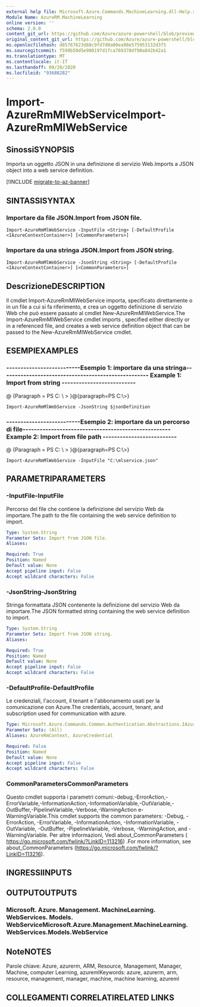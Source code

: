 ```yaml
---
external help file: Microsoft.Azure.Commands.MachineLearning.dll-Help.xml
Module Name: AzureRM.MachineLearning
online version: ''
schema: 2.0.0
content_git_url: https://github.com/Azure/azure-powershell/blob/preview/src/ResourceManager/MachineLearning/Commands.MachineLearning/help/Import-AzureRmMlWebService.md
original_content_git_url: https://github.com/Azure/azure-powershell/blob/preview/src/ResourceManager/MachineLearning/Commands.MachineLearning/help/Import-AzureRmMlWebService.md
ms.openlocfilehash: d85767623d88c9fd7d0a00ea98e575953132d3f5
ms.sourcegitcommit: f599b50d5e980197d1fca769378df90a842b42a1
ms.translationtype: MT
ms.contentlocale: it-IT
ms.lasthandoff: 08/20/2020
ms.locfileid: "93688282"
---
```

# <span data-ttu-id="be499-101">Import-AzureRmMlWebService</span><span class="sxs-lookup"><span data-stu-id="be499-101">Import-AzureRmMlWebService</span></span>

## <span data-ttu-id="be499-102">Sinossi</span><span class="sxs-lookup"><span data-stu-id="be499-102">SYNOPSIS</span></span>
<span data-ttu-id="be499-103">Importa un oggetto JSON in una definizione di servizio Web.</span><span class="sxs-lookup"><span data-stu-id="be499-103">Imports a JSON object into a web service definition.</span></span>

[!INCLUDE [migrate-to-az-banner](../../includes/migrate-to-az-banner.md)]

## <span data-ttu-id="be499-104">SINTASSI</span><span class="sxs-lookup"><span data-stu-id="be499-104">SYNTAX</span></span>

### <span data-ttu-id="be499-105">Importare da file JSON.</span><span class="sxs-lookup"><span data-stu-id="be499-105">Import from JSON file.</span></span>
```
Import-AzureRmMlWebService -InputFile <String> [-DefaultProfile <IAzureContextContainer>] [<CommonParameters>]
```

### <span data-ttu-id="be499-106">Importare da una stringa JSON.</span><span class="sxs-lookup"><span data-stu-id="be499-106">Import from JSON string.</span></span>
```
Import-AzureRmMlWebService -JsonString <String> [-DefaultProfile <IAzureContextContainer>] [<CommonParameters>]
```

## <span data-ttu-id="be499-107">Descrizione</span><span class="sxs-lookup"><span data-stu-id="be499-107">DESCRIPTION</span></span>
<span data-ttu-id="be499-108">Il cmdlet Import-AzureRmMlWebService importa, specificato direttamente o in un file a cui si fa riferimento, e crea un oggetto definizione di servizio Web che può essere passato al cmdlet New-AzureRmMlWebService.</span><span class="sxs-lookup"><span data-stu-id="be499-108">The Import-AzureRmMlWebService cmdlet imports , specified either directly or in a referenced file, and creates a web service definition object that can be passed to the New-AzureRmMlWebService cmdlet.</span></span>

## <span data-ttu-id="be499-109">ESEMPI</span><span class="sxs-lookup"><span data-stu-id="be499-109">EXAMPLES</span></span>

### <span data-ttu-id="be499-110">--------------------------Esempio 1: importare da una stringa--------------------------</span><span class="sxs-lookup"><span data-stu-id="be499-110">--------------------------  Example 1: Import from string  --------------------------</span></span>
<span data-ttu-id="be499-111">@ {Paragraph = PS C: \\ \> }</span><span class="sxs-lookup"><span data-stu-id="be499-111">@{paragraph=PS C:\\\>}</span></span>





```
Import-AzureRmMlWebService -JsonString $jsonDefinition
```

### <span data-ttu-id="be499-112">--------------------------Esempio 2: importare da un percorso di file--------------------------</span><span class="sxs-lookup"><span data-stu-id="be499-112">--------------------------  Example 2: Import from file path  --------------------------</span></span>
<span data-ttu-id="be499-113">@ {Paragraph = PS C: \\ \> }</span><span class="sxs-lookup"><span data-stu-id="be499-113">@{paragraph=PS C:\\\>}</span></span>





```
Import-AzureRmMlWebService -InputFile "C:\mlservice.json"
```

## <span data-ttu-id="be499-114">PARAMETRI</span><span class="sxs-lookup"><span data-stu-id="be499-114">PARAMETERS</span></span>

### <span data-ttu-id="be499-115">-InputFile</span><span class="sxs-lookup"><span data-stu-id="be499-115">-InputFile</span></span>
<span data-ttu-id="be499-116">Percorso del file che contiene la definizione del servizio Web da importare.</span><span class="sxs-lookup"><span data-stu-id="be499-116">The path to the file containing the web service definition to import.</span></span>

```yaml
Type: System.String
Parameter Sets: Import from JSON file.
Aliases: 

Required: True
Position: Named
Default value: None
Accept pipeline input: False
Accept wildcard characters: False
```

### <span data-ttu-id="be499-117">-JsonString</span><span class="sxs-lookup"><span data-stu-id="be499-117">-JsonString</span></span>
<span data-ttu-id="be499-118">Stringa formattata JSON contenente la definizione del servizio Web da importare.</span><span class="sxs-lookup"><span data-stu-id="be499-118">The JSON formatted string containing the web service definition to import.</span></span>

```yaml
Type: System.String
Parameter Sets: Import from JSON string.
Aliases: 

Required: True
Position: Named
Default value: None
Accept pipeline input: False
Accept wildcard characters: False
```

### <span data-ttu-id="be499-119">-DefaultProfile</span><span class="sxs-lookup"><span data-stu-id="be499-119">-DefaultProfile</span></span>
<span data-ttu-id="be499-120">Le credenziali, l'account, il tenant e l'abbonamento usati per la comunicazione con Azure.</span><span class="sxs-lookup"><span data-stu-id="be499-120">The credentials, account, tenant, and subscription used for communication with azure.</span></span>

```yaml
Type: Microsoft.Azure.Commands.Common.Authentication.Abstractions.IAzureContextContainer
Parameter Sets: (All)
Aliases: AzureRmContext, AzureCredential

Required: False
Position: Named
Default value: None
Accept pipeline input: False
Accept wildcard characters: False
```

### <span data-ttu-id="be499-121">CommonParameters</span><span class="sxs-lookup"><span data-stu-id="be499-121">CommonParameters</span></span>
<span data-ttu-id="be499-122">Questo cmdlet supporta i parametri comuni:-debug,-ErrorAction,-ErrorVariable,-InformationAction,-InformationVariable,-OutVariable,-OutBuffer,-PipelineVariable,-Verbose,-WarningAction e-WarningVariable.</span><span class="sxs-lookup"><span data-stu-id="be499-122">This cmdlet supports the common parameters: -Debug, -ErrorAction, -ErrorVariable, -InformationAction, -InformationVariable, -OutVariable, -OutBuffer, -PipelineVariable, -Verbose, -WarningAction, and -WarningVariable.</span></span> <span data-ttu-id="be499-123">Per altre informazioni, Vedi about_CommonParameters ( https://go.microsoft.com/fwlink/?LinkID=113216) .</span><span class="sxs-lookup"><span data-stu-id="be499-123">For more information, see about_CommonParameters (https://go.microsoft.com/fwlink/?LinkID=113216).</span></span>

## <span data-ttu-id="be499-124">INGRESSI</span><span class="sxs-lookup"><span data-stu-id="be499-124">INPUTS</span></span>

## <span data-ttu-id="be499-125">OUTPUT</span><span class="sxs-lookup"><span data-stu-id="be499-125">OUTPUTS</span></span>

### <span data-ttu-id="be499-126">Microsoft. Azure. Management. MachineLearning. WebServices. Models. WebService</span><span class="sxs-lookup"><span data-stu-id="be499-126">Microsoft.Azure.Management.MachineLearning.WebServices.Models.WebService</span></span>

## <span data-ttu-id="be499-127">Note</span><span class="sxs-lookup"><span data-stu-id="be499-127">NOTES</span></span>
<span data-ttu-id="be499-128">Parole chiave: Azure, azurerm, ARM, Resource, Management, Manager, Machine, computer Learning, azureml</span><span class="sxs-lookup"><span data-stu-id="be499-128">Keywords: azure, azurerm, arm, resource, management, manager, machine, machine learning, azureml</span></span>

## <span data-ttu-id="be499-129">COLLEGAMENTI CORRELATI</span><span class="sxs-lookup"><span data-stu-id="be499-129">RELATED LINKS</span></span>

